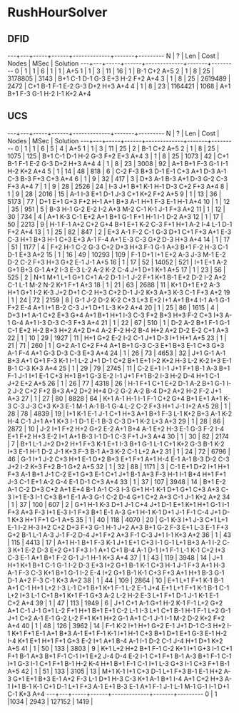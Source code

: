 RushHourSolver
==============

DFID
----

---+---+-----+------+-------------+-------+---------
N  | ? | Len | Cost | Nodes       | MSec  | Solution
---+---+-----+------+-------------+-------+---------
 0 | 1 |   1 |    6 |           1 |     1 | A+5
 1 | 1 |   3 |   11 |          16 |     1 | B-1 C+2 A+5
 2 | 1 |   8 |   25 |     3178805 |  3143 | B+1 C-1 D-1 G-3 E+3 H-2 F+2 A+4
 3 | 1 |   8 |   25 |     2619489 |  2472 | C+1 B-1 F-1 E-2 G-3 D+2 H+3 A+4
 4 | 1 |   8 |   23 |     1164421 |  1068 | A+1 B+1 F-3 G-1 H-2 I-1 K+2 A+4

UCS
---

---+---+-----+------+-------------+-------+---------
N  | ? | Len | Cost | Nodes       | MSec  | Solution
---+---+-----+------+-------------+-------+---------
 0 | 1 |   1 |    6 |           5 |     4 | A+5
 1 | 1 |   3 |   11 |          25 |     2 | B-1 C+2 A+5
 2 | 1 |   8 |   25 |        1075 |   125 | B+1 C-1 D-1 H-2 G-3 F+2 E+3 A+4
 3 | 1 |   8 |   25 |        1073 |    42 | C+1 B-1 F-1 E-2 G-3 D+2 H+3 A+4
 4 | 1 |   8 |   23 |        3008 |    92 | A+1 B+1 F-3 G-1 I-1 H-2 K+2 A+4
 5 | 1 |  14 |   48 |         818 |     6 | C-2 F-3 B+3 D-1 E-1 C+3 A+1 D-3 A-1 C-3 B-3 F+3 C+3 A+4
 6 | 1 |   9 |   32 |         417 |     3 | D+3 A-1 B-3 A+1 D-3 G-2 C-3 F+3 A+4
 7 | 1 |   9 |   28 |        2526 |    24 | I-3 J+1 B+1 K-1 H-1 D-3 C+2 F+3 A+4
 8 | 1 |   9 |   28 |        2016 |    15 | A-1 I-3 E+1 D-1 J-3 C+1 K+2 F+2 A+5
 9 | 1 |  13 |   36 |        5173 |    77 | D+1 E+1 G+3 F+2 H-1 A+1 B+3 A-1 H+1 F-3 E-1 H-1 A+4
10 | 1 |  12 |   35 |         951 |     5 | B-3 H-1 G-2 E-2 I-2 A+3 M-2 C-1 K-1 J-1 F+3 A+2
11 | 1 |  12 |   30 |         734 |     4 | A+1 K-3 C-1 E+2 A+1 B+1 G-1 F+1 H-1 I-1 D-2 A+3
12 | 1 |  17 |   50 |        2213 |     9 | H-1 F-1 A+2 C+2 G+4 B+1 E+1 K-2 C-3 F+1 H+1 A-2 I-4 L-1 D-1 F+2 A+4
13 | 1 |  25 |   82 |         847 |     2 | E+3 A-1 F-2 C-1 G-3 D+1 C+1 F+3 A+1 E-3 C-3 H+1 B+3 H-1 C+3 E+3 A-1 F-4 A+1 E-3 C-3 G+2 D-3 H+3 A+4
14 | 1 |  17 |   51 |        1177 |     4 | F+2 H-1 C-2 G-3 C+2 D+3 H+3 F-1 G-1 A+3 B+1 F-2 H-3 C-1 D-1 E+3 A+2
15 | 1 |  16 |   49 |       10293 |   109 | F-1 D+1 I+1 E+2 A-3 J-3 M-1 E-2 D-2 C-2 F+3 H+3 G+2 E-1 J-1 A+5
16 | 1 |  17 |   52 |       14052 |   521 | I+1 E+1 A-2 G+1 B+3 G-1 A+2 I-3 E-3 L-2 A-2 K-2 C-4 J+1 D+1 K+1 A+5
17 | 1 |  23 |   56 |         525 |     2 | N+1 M+1 L+1 G+1 C+1 A-2 D-1 I-1 J-2 F+1 K+1 B-1 E+2 D-2 I-2 A+2 C-1 L-1 M-2 N-2 K+1 F+1 A+3
18 | 1 |  21 |   63 |        2688 |    11 | K+1 D+1 E+2 A-3 H+1 G+1 I-2 K-3 J+2 D+1 C-2 H+3 C+2 D-1 J-2 K+3 A+3 K-3 C-1 F+3 A+2
19 | 1 |  24 |   72 |        2159 |     8 | G-1 J-2 D-2 K-2 C+3 L+3 E+2 I+1 A+1 B+4 I-1 A-1 G-1 F+2 E-4 A+1 I+1 B-2 C-3 J+1 D+1 L-3 K+2 A+4
20 | 1 |  25 |   86 |        1615 |     4 | D+3 I+1 A-1 C+2 E+3 G+4 A+1 B+1 H+1 I-3 C-3 F+2 B+3 H+3 F-2 C+3 I+3 A-1 G-4 A+1 I-3 D-3 C-3 F+3 A+4
21 | 1 |  22 |   67 |         510 |     1 | D-2 A-2 B+1 F-1 G-1 C-1 E+2 H-2 B+3 H+2 A+2 D+4 A-2 F-2 H-2 B-4 H+2 A+2 D-2 E-2 C+1 A+3
22 | 1 |  10 |   29 |        1927 |    11 | H+1 G+2 E-2 I-2 C-1 J+1 D-3 I+1 H+1 A+5
23 | 1 |  21 |   71 |         260 |     1 | G+2 A-1 C+2 F+4 A+1 B+1 G-3 C-3 E+1 B+3 E-1 C+3 G+3 A-1 F-4 A+1 G-3 D-3 C-3 E+3 A+4
24 | 1 |  26 |   73 |        4653 |    32 | J+1 G-1 A-1 B+3 A+1 G+1 F-3 K-1 I-1 L-2 J+1 D-1 C+2 B+1 E+1 I-2 K+2 H-3 L-2 K-2 I+3 E-1 B-1 C-3 K+3 A+4
25 | 1 |  29 |   79 |        2745 |    11 | C-2 E+1 I-1 J+1 F+1 B-1 A-3 B+1 F-1 J-1 I+1 E-1 C+3 H+1 B+1 G-3 E-2 I-1 J+1 F+1 B-2 I-3 H-2 D-4 H+1 C-1 J+2 E+2 A+5
26 | 1 |  26 |   77 |        4318 |    26 | H-1 F+1 C+1 E+2 D-1 A-2 B+1 G-1 I-2 J-2 C+2 F+2 B+3 A+2 D+2 H+4 D-2 G-2 A-2 B-4 D+2 A+2 H-2 F-2 J+1 A+3
27 | 1 |  27 |   80 |        8828 |    64 | K+1 A-1 H-1 I-1 F-1 C+2 G+4 B+1 E+1 A+1 K-3 C-3 J-3 C+3 K+3 E-1 M-1 A-1 B-1 G-4 L-2 C-2 F+3 H+1 J-1 I+2 A+5
28 | 1 |  28 |   78 |        4839 |    19 | I+1 K-1 E-1 J-1 C+1 H+3 A+1 B+1 F-3 L-1 K+2 B+3 A-1 K-2 H-4 C-1 J+1 A+1 K+3 I-1 D-1 E-1 B-3 C-3 D+1 K-2 L+3 A+3
29 | 1 |  28 |   86 |        2872 |    10 | J-2 I+1 F+2 H+2 G+2 E-2 A+1 B+4 A-1 E+2 H-3 E-1 G-3 F-2 I-4 E+1 F+2 H+3 E-2 I+1 A+1 B-3 I-1 D-1 C-3 F+1 J+3 A+4
30 | 1 |  30 |   82 |        2174 |     7 | B+1 L-1 J+2 D+2 H+1 F+3 K-1 E+1 I-3 B+1 G-1 L-1 C+1 K+2 G-3 B-1 K-2 I+3 E-1 H-1 D-2 J-1 K+3 F-3 B-1 A+3 K-2 C-1 L+2 A+2
31 | 1 |  24 |   72 |        6796 |    46 | G-1 I+1 J-2 C+3 H+1 E-1 D+2 B+3 E+1 F+1 A+1 H-4 E-1 A-1 B-3 D-2 C-3 J+2 I-2 K+3 F+2 B-1 G+2 A+5
32 | 1 |  32 |   88 |        1171 |     3 | C-1 E+1 D+2 I+1 H+1 F+3 A-1 B+1 J-1 C-2 E+1 G+3 E-1 C+1 J+1 B-1 A+3 F-3 H-1 I-1 B+4 H+1 F+1 J-3 C-1 E+1 A-2 G-4 E-1 D-1 C+3 A+4
33 | 1 |  37 |  107 |        3948 |    14 | B+1 E-2 A-1 C-2 D+3 C+2 A+1 E+4 B-1 A-1 C-3 I-3 G+1 H-1 K-1 D+1 G+1 C+3 A+3 C-3 I+1 E-3 I-1 C+3 B+1 E-1 A-3 G-1 C-2 D-4 G+1 C+2 A+3 C-1 J-1 K+2 A+2
34 | 1 |  37 |  100 |         607 |     2 | G+1 H-1 K-3 D+1 J-1 C+4 J+1 D-1 E+1 K+1 H+1 G-1 I-1 F+3 A+3 F-3 I+1 E-3 I-1 F+3 B+1 E-1 A-3 G+1 H-1 K-1 D+1 J-1 F-1 C-4 J+1 D-1 K+3 H+1 F+1 G-1 A+5
35 | 1 |  40 |  118 |        4070 |    20 | G-1 K-3 I+1 J-3 C+1 L+1 E-1 I-2 H-3 I+2 C+2 D+3 F+3 G-1 H-1 J+2 A+3 B+1 G-2 F-3 E+1 L-3 E-1 F+3 G+2 B-1 L-1 A-3 J-1 F-2 D-4 J+1 F+2 A+3 F-1 C-3 J+1 I-1 K+3 A+2
36 | 1 |  43 |  115 |        4413 |    17 | A+1 H-1 B+1 F-3 K-1 J+1 E+1 C+3 I-1 G-1 L+1 B+3 A-1 I-2 C-3 K+1 E-2 D-3 E+2 G+1 F+3 I-1 A+1 C+1 B-4 A-1 D-1 I+1 F-1 L-1 K-1 C+2 I+3 C-3 E-1 A+1 B+1 F-2 G-1 J-1 H-1 K+3 A+4
37 | 1 |  43 |  119 |        3948 |    14 | J+1 H+1 K+1 B+1 C-1 G-1 I-2 D-3 E+3 I+2 G+1 B-1 K-1 C+3 H-1 J-1 F+3 A+1 H-3 A-1 F-3 C-3 K+1 B+1 G-1 I-2 E-4 I+2 G+1 B-1 K-1 C+3 F+3 A+1 H+1 B-3 G-1 D-1 A+2 F-3 C-1 K+3 A+2
38 | 1 |  44 |  109 |        2864 |    10 | E+1 L+1 F+1 K-1 B-1 A+1 C-1 H+1 L+2 I-3 L-1 C+1 B+1 K+1 F-1 L-2 E-1 J+4 E+1 L+1 F+1 K-1 B-1 C-1 L+2 I+3 L-1 C+1 B+1 K+1 F-1 G+3 A-2 L-2 H-2 E-3 L+1 F+1 D-1 J-1 K-1 E-1 C+2 A+4
39 | 1 |  47 |  113 |        1949 |     6 | J+1 C+1 A-1 G+1 H-2 K-1 F-1 L+2 G+2 A+1 C-1 J-1 G+1 L-2 F+1 H+1 B+1 E+1 C-2 L-1 I-3 L+1 C+1 B-1 H-1 F-1 L+2 G-1 J+1 C+2 A-1 E-1 G-2 L-2 F+1 K+1 H+2 G-1 A+1 C-1 J-1 I-1 M-2 D-2 K+2 F+2 A+4
40 | 1 |  48 |  126 |        3962 |    14 | F-1 K-2 I+1 H+1 G+2 E-1 J+1 D-1 C-3 H+2 I-1 K+1 F+1 E-1 A+1 B+3 A-1 E+1 F-1 K-1 I+1 H-1 C+3 B+1 D+1 E+1 G-3 E-1 H-2 I-4 K+1 E+1 H+1 F+1 G+3 E-2 I+1 A+1 B-4 A-1 I-1 D-2 C-1 J-4 H+1 D+1 K+2 A+5
41 | 1 |  50 |  133 |        3803 |     9 | K+1 L+2 H+2 B+1 F-1 C-2 K+1 I+1 G+3 I-1 C+1 F+1 B-1 A+3 B+1 F-1 C-1 I+1 E+2 J-4 D-4 E-2 I-1 C+1 F+1 B-1 A-3 B+1 F-1 C-1 I+1 G-3 I-1 C+1 F+1 B-1 H-2 K-4 H+1 B+1 F-1 C-1 I+1 L-3 G+3 I-1 C+3 F+1 B-1 A+5
42 | 1 |  51 |  133 |        3105 |    13 | M+1 K-1 I+1 C+3 D-1 L+1 F+3 B-1 E-1 H+2 A-3 G+1 E+1 B+3 E-1 A+2 F-3 L-1 D+1 H-3 C-3 K+1 A-1 B+1 I-4 A+1 C+2 H+3 A-1 I+1 B-1 K-1 C+1 D-1 L+1 F+3 A-1 E+1 B-3 E-1 A+1 F-1 J-1 L-1 M-1 G-1 I-1 D+1 C-1 K+3 A+4
---+---+-----+------+-------------+-------+---------
 0 | 1 |1034 | 2943 |      127152 |  1419 |